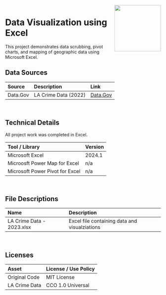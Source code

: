 <img align="right" height="150" src="https://user-images.githubusercontent.com/107127279/233161463-b4e5627d-1258-4050-80d2-d83a2abd50e7.png">

# Data Visualization using Excel
This project demonstrates data scrubbing, pivot charts, and mapping of geographic data using Microsoft Excel.
</br> 

## Data Sources

| Source                                 | Description            | Link                                                                                |
| :------------------------------------- | :--------------------- | :---------------------------------------------------------------------------------- |
| Data.Gov                               | LA Crime Data (2022)   | [Data.Gov](https://catalog.data.gov/dataset/crime-data-from-2020-to-present)        |

</br> 

## Technical Details
All project work was completed in Excel. <br/>


| Tool / Library                    | Version |
| :-------------------------------  | :------ |
| Microsoft Excel                   | 2024.1  |
| Microosft Power Map for Excel     | n/a     |
| Microsoft Power Pivot for Excel   | n/a     |

</br> 

## File Descriptions

| Name                                       | Description                                                                    |
| :----------------------------------------- | :----------------------------------------------------------------------------- |
| LA Crime Data - 2023.xlsx                  | Excel file containing data and visualziations                                  |


</br>

## Licenses

| Asset                                    | License / Use Policy         |
| :--------------------------------------- | :--------------------------- |
| Original Code                            | MIT License                  |
| LA Crime Data                            | CCO 1.0 Universal            |

